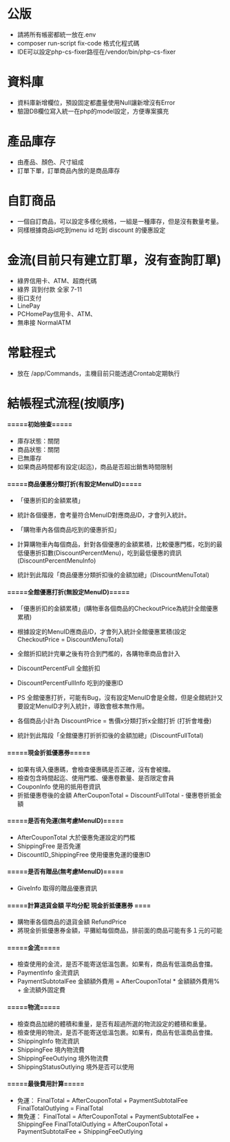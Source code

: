 # 公版
- 請將所有帳密都統一放在.env
- composer run-script fix-code 格式化程式碼
- IDE可以設定php-cs-fixer路徑在/vendor/bin/php-cs-fixer

# 資料庫
- 資料庫新增欄位，預設固定都盡量使用Null讓新增沒有Error
- 驗證DB欄位寫入統一在php的model設定，方便專案擴充

# 產品庫存
- 由產品、顏色、尺寸組成
- 訂單下單，訂單商品內放的是商品庫存

# 自訂商品
- 一個自訂商品，可以設定多樣化規格，一組是一種庫存，但是沒有數量考量。
- 同樣根據商品id吃到menu id 吃到 discount 的優惠設定

# 金流(目前只有建立訂單，沒有查詢訂單)
- 綠界信用卡、ATM、超商代碼
- 綠界 貨到付款 全家 7-11
- 街口支付
- LinePay
- PCHomePay信用卡、ATM、
- 無串接 NormalATM

# 常駐程式
- 放在 /app/Commands，主機目前只能透過Crontab定期執行

# 結帳程式流程(按順序)

#### =====初始檢查=====
- 庫存狀態：關閉
- 商品狀態：關閉
- 已無庫存
- 如果商品時間都有設定(起迄)，商品是否超出銷售時間限制

#### =====商品優惠分類打折(有設定MenuID)=====

- 「優惠折扣的金額累積」
- 統計各個優惠，會考量符合MenuID對應商品ID，才會列入統計。

- 「購物車內各個商品吃到的優惠折扣」
- 計算購物車內每個商品，針對各個優惠的金額累積，比較優惠門檻，吃到的最低優惠折扣數(DiscountPercentMenu)，吃到最低優惠的資訊(DiscountPercentMenuInfo)

- 統計到此階段「商品優惠分類折扣後的金額加總」(DiscountMenuTotal)

#### =====全館優惠打折(無設定MenuID)=====
- 「優惠折扣的金額累積」(購物車各個商品的CheckoutPrice為統計全館優惠累積)
- 根據設定的MenuID應商品ID，才會列入統計全館優惠累積(設定CheckoutPrice = DiscountMenuTotal)
- 全館折扣統計完畢之後有符合到門檻的，各購物車商品會計入
- DiscountPercentFull 全館折扣
- DiscountPercentFullInfo 吃到的優惠ID

- PS 全館優惠打折，可能有Bug，沒有設定MenuID會是全館，但是全館統計又要設定MenuID才列入統計，導致會根本無作用。

- 各個商品小計為 DiscountPrice = 售價x分類打折x全館打折 (打折會堆疊)
- 統計到此階段「全館優惠打折折扣後的金額加總」(DiscountFullTotal)

#### =====現金折抵優惠券=====
- 如果有填入優惠碼，會檢查優惠碼是否正確，沒有會被擋。
- 檢查包含時間起迄、使用門檻、優惠卷數量、是否限定會員
- CouponInfo 使用的抵用卷資訊
- 折抵優惠卷後的金額 AfterCouponTotal = DiscountFullTotal - 優惠卷折抵金額

#### =====是否有免運(無考慮MenuID)=====
- AfterCouponTotal 大於優惠免運設定的門檻
- ShippingFree 是否免運
- DiscountID_ShippingFree 使用優惠免運的優惠ID

#### =====是否有贈品(無考慮MenuID)=====
- GiveInfo 取得的贈品優惠資訊

#### =====計算退貨金額 平均分配 現金折抵優惠券 ====
- 購物車各個商品的退貨金額 RefundPrice
- 將現金折抵優惠券金額，平攤給每個商品，排前面的商品可能有多１元的可能

#### =====金流=====
- 檢查使用的金流，是否不能寄送低溫包裹。如果有，商品有低溫商品會擋。
- PaymentInfo 金流資訊
- PaymentSubtotalFee 金額額外費用 = AfterCouponTotal * 金額額外費用% + 金流額外固定費

#### =====物流=====
- 檢查商品加總的體積和重量，是否有超過所選的物流設定的體積和重量。
- 檢查使用的物流，是否不能寄送低溫包裹。如果有，商品有低溫商品會擋。
- ShippingInfo 物流資訊
- ShippingFee 境內物流費
- ShippingFeeOutlying 境外物流費
- ShippingStatusOutlying 境外是否可以使用

#### =====最後費用計算=====
 - 免運：
FinalTotal = AfterCouponTotal + PaymentSubtotalFee
FinalTotalOutlying = FinalTotal
 - 無免運：
FinalTotal = AfterCouponTotal + PaymentSubtotalFee + ShippingFee
FinalTotalOutlying = AfterCouponTotal + PaymentSubtotalFee + ShippingFeeOutlying



